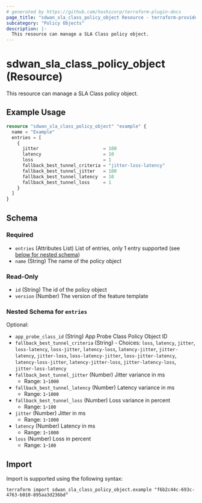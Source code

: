 ```yaml
---
# generated by https://github.com/hashicorp/terraform-plugin-docs
page_title: "sdwan_sla_class_policy_object Resource - terraform-provider-sdwan"
subcategory: "Policy Objects"
description: |-
  This resource can manage a SLA Class policy object.
---
```


# sdwan_sla_class_policy_object (Resource)

This resource can manage a SLA Class policy object.

## Example Usage

```terraform
resource "sdwan_sla_class_policy_object" "example" {
  name = "Example"
  entries = [
    {
      jitter                        = 100
      latency                       = 10
      loss                          = 1
      fallback_best_tunnel_criteria = "jitter-loss-latency"
      fallback_best_tunnel_jitter   = 100
      fallback_best_tunnel_latency  = 10
      fallback_best_tunnel_loss     = 1
    }
  ]
}
```

<!-- schema generated by tfplugindocs -->
## Schema

### Required

- `entries` (Attributes List) List of entries, only 1 entry supported (see [below for nested schema](#nestedatt--entries))
- `name` (String) The name of the policy object

### Read-Only

- `id` (String) The id of the policy object
- `version` (Number) The version of the feature template

<a id="nestedatt--entries"></a>
### Nested Schema for `entries`

Optional:

- `app_probe_class_id` (String) App Probe Class Policy Object ID
- `fallback_best_tunnel_criteria` (String) - Choices: `loss`, `latency`, `jitter`, `loss-latency`, `loss-jitter`, `latency-loss`, `latency-jitter`, `jitter-latency`, `jitter-loss`, `loss-latency-jitter`, `loss-jitter-latency`, `latency-loss-jitter`, `latency-jitter-loss`, `jitter-latency-loss`, `jitter-loss-latency`
- `fallback_best_tunnel_jitter` (Number) Jitter variance in ms
  - Range: `1`-`1000`
- `fallback_best_tunnel_latency` (Number) Latency variance in ms
  - Range: `1`-`1000`
- `fallback_best_tunnel_loss` (Number) Loss variance in percent
  - Range: `1`-`100`
- `jitter` (Number) Jitter in ms
  - Range: `1`-`1000`
- `latency` (Number) Latency in ms
  - Range: `1`-`1000`
- `loss` (Number) Loss in percent
  - Range: `1`-`100`

## Import

Import is supported using the following syntax:

```shell
terraform import sdwan_sla_class_policy_object.example "f6b2c44c-693c-4763-b010-895aa3d236bd"
```
